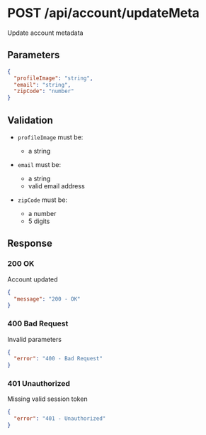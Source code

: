# POST /api/account/updateMeta

Update account metadata

## Parameters

```json
{
  "profileImage": "string",
  "email": "string",
  "zipCode": "number"
}
```

## Validation

- `profileImage` must be:

  - a string

- `email` must be:

  - a string
  - valid email address

- `zipCode` must be:

  - a number
  - 5 digits

## Response

### 200 OK

Account updated

```json
{
  "message": "200 - OK"
}
```

### 400 Bad Request

Invalid parameters

```json
{
  "error": "400 - Bad Request"
}
```

### 401 Unauthorized

Missing valid session token

```json
{
  "error": "401 - Unauthorized"
}
```
